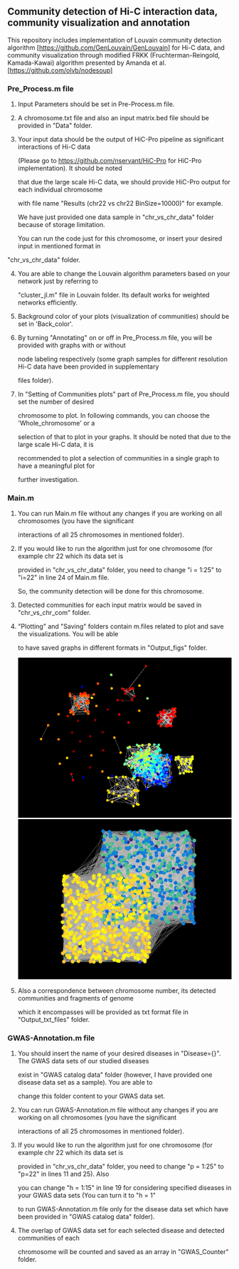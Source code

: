 ## Community detection of Hi-C interaction data, community visualization and annotation

This repository includes implementation of Louvain community detection algorithm [https://github.com/GenLouvain/GenLouvain] for Hi-C data, and community visualization through modified FRKK
(Fruchterman-Reingold, Kamada-Kawai) algorithm presented by Amanda et al. [https://github.com/olvb/nodesoup]    


### Pre_Process.m file  


1. Input Parameters should be set in Pre-Process.m file.   

2. A chromosome.txt file and also an input matrix.bed file should be provided in "Data" folder.  

3. Your input data should be the output of HiC-Pro pipeline as significant interactions of Hi-C data  
 
   (Please go to https://github.com/nservant/HiC-Pro for HiC-Pro implementation). It should be noted  

   that due the large scale Hi-C data, we should provide HiC-Pro output for each individual chromosome   

   with file name "Results (chr22 vs chr22 BinSize=10000)" for example.   

   We have just provided one data sample in "chr_vs_chr_data" folder because of storage limitation.   

   You can run the code just for this chromosome, or insert your desired input in mentioned format in   

  "chr_vs_chr_data" folder.   

4. You are able to change the Louvain algorithm parameters based on your network just by referring to   

   "cluster_jl.m" file in Louvain folder. Its default works for weighted networks efficiently.  

5. Background color of your plots (visualization of communities) should be set in 'Back_color'.  

6. By turning "Annotating" on or off in Pre_Process.m file, you will be provided with graphs with or without   
  
   node labeling respectively (some graph samples for different resolution Hi-C data have been provided in supplementary  

    files folder).  

7. In "Setting of Communities plots" part of Pre_Process.m file, you should set the number of desired  
  
   chromosome to plot. In following commands, you can choose the 'Whole_chromosome' or a   

   selection of that to plot in your graphs. It should be noted that due to the large scale Hi-C data, it is   

   recommended to plot a selection of communities in a single graph to have a meaningful plot for   

   further investigation.   


### Main.m   
    
1. You can run Main.m file without any changes if you are working on all chromosomes (you have the significant   

   interactions of all 25 chromosomes in mentioned folder).  

2. If you would like to run the algorithm just for one chromosome (for example chr 22 which its data set is   

   provided in "chr_vs_chr_data" folder, you need to change "i = 1:25" to "i=22" in line 24 of Main.m file.  

   So, the community detection will be done for this chromosome.   

3. Detected communities for each input matrix would be saved in "chr_vs_chr_com" folder.  

4. "Plotting" and "Saving" folders contain m.files related to plot and save the visualizations. You will be able   

    to have saved graphs in different formats in "Output_figs" folder.      
    
    ![alt text](https://github.com/sanazjml/Community_detection/blob/master/graph%20of%205%20Mb%20base%20pair%20Hi-C%20data.png)  
    ![alt text](https://github.com/sanazjml/Community_detection/blob/master/Top2_Com%20graph%20for%20chr%2022%20of%2010%20Kb%20base%20pair%20Hi-C%20data.png)

5. Also a correspondence between chromosome number, its detected communities and fragments of genome   
  
   which it encompasses will be provided as txt format file in "Output_txt_files" folder.
  

 ### GWAS-Annotation.m file  

1. You should insert the name of your desired diseases in "Disease={}". The GWAS data sets of our studied diseases  

   exist in "GWAS catalog data" folder (however, I have provided one disease data set as a sample). You are able to 
  
   change this folder content to your GWAS data set.  

2. You can run GWAS-Annotation.m file without any changes if you are working on all chromosomes (you have the significant   

   interactions of all 25 chromosomes in mentioned folder).  

3. If you would like to run the algorithm just for one chromosome (for example chr 22 which its data set is   

   provided in "chr_vs_chr_data" folder, you need to change "p = 1:25" to "p=22" in lines 11 and 25). Also  

   you can change "h = 1:15" in line 19 for considering specified diseases in your GWAS data sets (You can turn it to "h = 1"   

   to run GWAS-Annotation.m file only for the disease data set which have been provided in "GWAS catalog data" folder).   

4. The overlap of GWAS data set for each selected disease and detected communities of each   

   chromosome will be counted and saved as an array in "GWAS_Counter" folder.  



